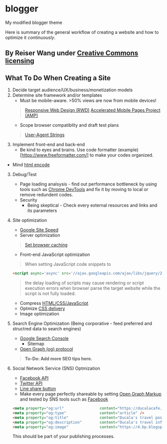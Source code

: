 # blogger
My modified blogger theme 

Here is summary of the general workflow of creating a website and how to optimize it *continuously*.

By Reiser Wang under [Creative Commons licensing](https://creativecommons.org/licenses/by-sa/3.0/tw/deed.en)
---
## What To Do When Creating a Site

 1. Decide target audience/UX/business/monetization models
 2. Determine site framework and/or templates
    - Must be mobile-aware. >50% views are now from mobile devices! 
    > [Responsive Web Design (RWD)](https://en.wikipedia.org/wiki/Responsive_web_design)
    > [Accelerated Mobile Pages Project (AMP)](https://www.ampproject.org/) 
    - Scope browser compatiblity and draft test plans
    > [User-Agent Strings](http://www.useragentstring.com/pages/useragentstring.php)
 2. Implement front-end and back-end 
    - Be kind to eyes and brains. Use code formatter (example)[https://www.freeformatter.com/] to make your codes organized.
   - Mind [html encode](https://codebeautify.org/html-encode-string)
 3. Debug/Test
    - Page loading analsysis - find out performance bottleneck by using tools such as [Chrome DevTools](https://developer.chrome.com/devtools) and fix it by moving to local or remove redundent codes.
    - Security
        * Being skeptical - Check every external resources and links and its parameters
 4. Site optimization
	 - [Google Site Speed](https://developers.google.com/speed/pagespeed/insights/)
	 - Server optimization
     > [Set browser caching](https://developers.google.com/speed/docs/insights/LeverageBrowserCaching)

	 - Front-end JavaScript optimization
	 > When setting JavaScript code snippets to 
	 ```html
	 <script async='async' src='//ajax.googleapis.com/ajax/libs/jquery/2.1.4/jquery.min.js'/>
	 ```
	 >the delay loading of scripts may cause rendering or script execution errors when browser parse the target website while the script is not fully loaded.
	 - Compress [HTML/CSS/JavaScript](https://developers.google.com/speed/docs/insights/MinifyResources)
     - Optmize [CSS delivery](https://developers.google.com/speed/docs/insights/OptimizeCSSDelivery)
	 - Image optimization
 5. Search Engine Optimization (Being corporative - feed preferred and structred data to search engines)
    - [Google Search Console](https://www.google.com/webmasters/tools/home)
        * Sitemap
    - [Open Graph (og) protocol](http://ogp.me/)
    > **To-Do: Add more SEO tips here.**
6. Social Network Service (SNS) Optmization
    - [Facebook API](https://developers.facebook.com/docs/plugins/share-button)
    - [Twitter API](https://dev.twitter.com/web/tweet-button)
    - [Line share button](https://media.line.me/en/how_to_install)
    - Make every page perfectly shareable by setting [Open Graph Markup](https://developers.facebook.com/docs/sharing/webmasters) and tested by SNS tools such as [Facebook](https://developers.facebook.com/docs/sharing/webmasters#testing)
    ```html
    <meta property="og:url"                content="https://ducalacafe.blogspot.tw/search/label/%E6%97%85%E9%81%8A?&max-results=7" />
    <meta property="og:type"               content="article" />
    <meta property="og:title"              content="Ducala's travel post" />
    <meta property="og:description"        content="Ducala's travel inforamtion?" />
    <meta property="og:image"              content="https://4.bp.blogspot.com/_fE69UaYHfCI/SkDyNrUfwPI/AAAAAAAAA0o/Fn8fk-KXjY8/S220/happydog.jpg" />
    ```
    This should be part of your publishing processes.
